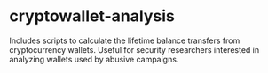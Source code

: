 # cryptowallet-analysis
Includes scripts to calculate the lifetime balance transfers from cryptocurrency wallets.  Useful for security researchers interested in analyzing wallets used by abusive campaigns. 
